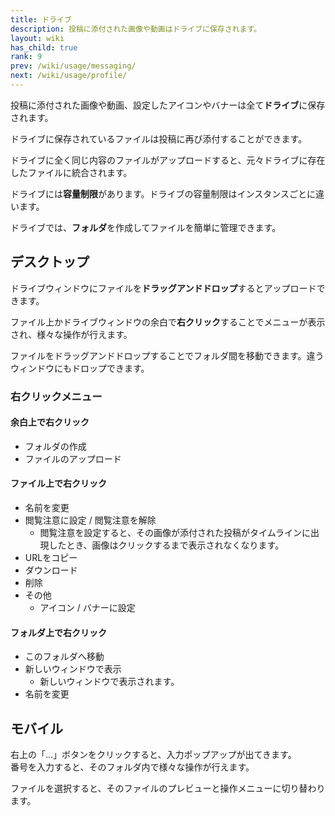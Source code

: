 ```yaml
---
title: ドライブ
description: 投稿に添付された画像や動画はドライブに保存されます。
layout: wiki
has_child: true
rank: 9
prev: /wiki/usage/messaging/
next: /wiki/usage/profile/
---
```

投稿に添付された画像や動画、設定したアイコンやバナーは全て**ドライブ**に保存されます。  

ドライブに保存されているファイルは投稿に再び添付することができます。

ドライブに全く同じ内容のファイルがアップロードすると、元々ドライブに存在したファイルに統合されます。

ドライブには**容量制限**があります。ドライブの容量制限はインスタンスごとに違います。

ドライブでは、**フォルダ**を作成してファイルを簡単に管理できます。

## デスクトップ
ドライブウィンドウにファイルを**ドラッグアンドドロップ**するとアップロードできます。

ファイル上かドライブウィンドウの余白で**右クリック**することでメニューが表示され、様々な操作が行えます。

ファイルをドラッグアンドドロップすることでフォルダ間を移動できます。違うウィンドウにもドロップできます。

### 右クリックメニュー

#### 余白上で右クリック
- フォルダの作成
- ファイルのアップロード

#### ファイル上で右クリック
- 名前を変更
- 閲覧注意に設定 / 閲覧注意を解除
  * 閲覧注意を設定すると、その画像が添付された投稿がタイムラインに出現したとき、画像はクリックするまで表示されなくなります。
- URLをコピー
- ダウンロード
- 削除
- その他
  * アイコン / バナーに設定

#### フォルダ上で右クリック
- このフォルダへ移動
- 新しいウィンドウで表示
  * 新しいウィンドウで表示されます。
- 名前を変更

## モバイル
右上の「…」ボタンをクリックすると、入力ポップアップが出てきます。  
番号を入力すると、そのフォルダ内で様々な操作が行えます。

ファイルを選択すると、そのファイルのプレビューと操作メニューに切り替わります。